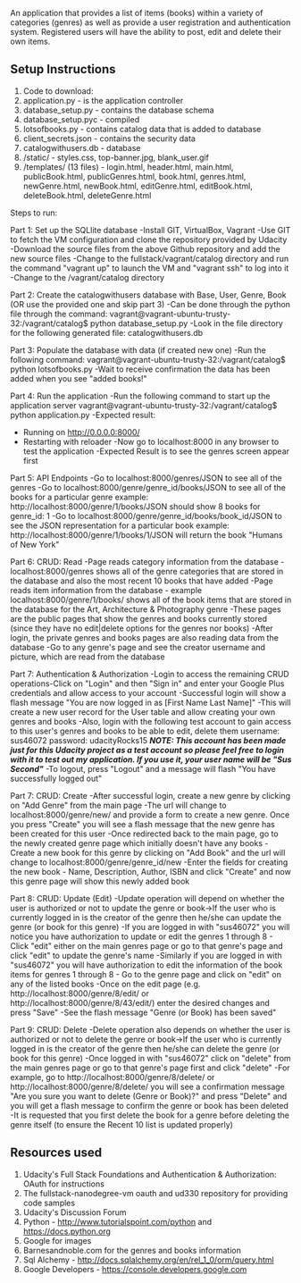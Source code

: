 An application that provides a list of items (books) within a variety of categories (genres) as well as provide a user registration and authentication system. Registered users will have the ability to post, edit and delete their own items.

## Setup Instructions
1. Code to download:
1. application.py - is the application controller
1. database_setup.py - contains the database schema
1. database_setup.pyc - compiled 
1. lotsofbooks.py - contains catalog data that is added to database
1. client_secrets.json - contains the security data
1. catalogwithusers.db - database 
1. /static/ - styles.css, top-banner.jpg, blank_user.gif
1. /templates/ (13 files) - login.html, header.html, main.html, publicBook.html, publicGenres.html, book.html, genres.html, newGenre.html, newBook.html, editGenre.html, editBook.html, deleteBook.html, deleteGenre.html

Steps to run:

Part 1: Set up the SQLlite database
-Install GIT, VirtualBox, Vagrant
-Use GIT to fetch the VM configuration and clone the repository provided by Udacity
-Download the source files from the above Github repository and add the new source files
-Change to the fullstack/vagrant/catalog directory and run the command "vagrant up" to launch the VM and "vagrant ssh" to log into it
-Change to the /vagrant/catalog directory

Part 2: Create the catalogwithusers database with Base, User, Genre, Book (OR use the provided one and skip part 3)
-Can be done through the python file through the command:
vagrant@vagrant-ubuntu-trusty-32:/vagrant/catalog$ python database_setup.py
-Look in the file directory for the following generated file: catalogwithusers.db

Part 3: Populate the database with data (if created new one)
-Run the following command:
vagrant@vagrant-ubuntu-trusty-32:/vagrant/catalog$ python lotsofbooks.py
-Wait to receive confirmation the data has been added when you see "added books!"

Part 4: Run the application 
-Run the following command to start up the application server
vagrant@vagrant-ubuntu-trusty-32:/vagrant/catalog$ python application.py
-Expected result: 
* Running on http://0.0.0.0:8000/
* Restarting with reloader
-Now go to localhost:8000 in any browser to test the application
-Expected Result is to see the genres screen appear first

Part 5: API Endpoints
-Go to localhost:8000/genres/JSON to see all of the genres
-Go to localhost:8000/genre/genre_id/books/JSON to see all of the books for a particular genre
example: http://localhost:8000/genre/1/books/JSON should show 8 books for genre_id: 1
-Go to localhost:8000/genre/genre_id/books/book_id/JSON to see the JSON representation for a particular book
example: http://localhost:8000/genre/1/books/1/JSON will return the book "Humans of New York"

Part 6: CRUD: Read
-Page reads category information from the database - localhost:8000/genres shows all of the genre categories that are stored in the database and also the most recent 10 books that have added
-Page reads item information from the database - example localhost:8000/genre/1/books/ shows all of the book items that are stored in the database for the Art, Architecture & Photography genre
-These pages are the public pages that show the genres and books currently stored (since they have no edit|delete options for the genres nor books)
-After login, the private genres and books pages are also reading data from the database
-Go to any genre's page and see the creator username and picture, which are read from the database

Part 7: Authentication & Authorization
-Login to access the remaining CRUD operations-Click on "Login" and then "Sign in" and enter your Google Plus credentials and allow access to your account
-Successful login will show a flash message "You are now logged in as [First Name Last Name]"
-This will create a new user record for the User table and allow creating your own genres and books
-Also, login with the following test account to gain access to this user's genres and books to be able to edit, delete them
username: sus46072
password: udacityRocks15
***NOTE: This account has been made just for this Udacity project as a test account so please feel free to login with it to test out my application. If you use it, your user name will be "Sus Second"***
-To logout, press "Logout" and a message will flash "You have successfully logged out"

Part 7: CRUD: Create
-After successful login, create a new genre by clicking on "Add Genre" from the main page
-The url will change to localhost:8000/genre/new/ and provide a form to create a new genre. Once you press "Create" you will see a flash message that the new genre has been created for this user
-Once redirected back to the main page, go to the newly created genre page which initially doesn't have any books 
-Create a new book for this genre by clicking on "Add Book" and the url will change to localhost:8000/genre/genre_id/new
-Enter the fields for creating the new book - Name, Description, Author, ISBN and click "Create" and now this genre page will show this newly added book

Part 8: CRUD: Update (Edit)
-Update operation will depend on whether the user is authorized or not to update the genre or book->If the user who is currently logged in is the creator of the genre then he/she can update the genre (or book for this genre)
-If you are logged in with "sus46072" you will notice you have authorization to update or edit the genres 1 through 8 - Click "edit" either on the main genres page or go to that genre's page and click "edit" to update the genre's name
-Similarly if you are logged in with "sus46072" you will have authorization to edit the information of the book items for genres 1 through 8 - Go to the genre page and click on "edit" on any of the listed books
-Once on the edit page (e.g. http://localhost:8000/genre/8/edit/ or http://localhost:8000/genre/8/43/edit/) enter the desired changes and press "Save"
-See the flash message "Genre (or Book) has been saved"

Part 9: CRUD: Delete
-Delete operation also depends on whether the user is authorized or not to delete the genre or book->If the user who is currently logged in is the creator of the genre then he/she can delete the genre (or book for this genre)
-Once logged in with "sus46072" click on "delete" from the main genres page or go to that genre's page first and click "delete"
-For example, go to http://localhost:8000/genre/8/delete/ or http://localhost:8000/genre/8/delete/ you will see a confirmation message "Are you sure you want to delete (Genre or Book)?" and press "Delete" and you will get a flash message to confirm the genre or book has been deleted
-It is requested that you first delete the book for a genre before deleting the genre itself (to ensure the Recent 10 list is updated properly)

## Resources used
1. Udacity's Full Stack Foundations and Authentication & Authorization: OAuth for instructions
1. The fullstack-nanodegree-vm oauth and ud330 repository for providing code samples
1. Udacity's Discussion Forum
1. Python - http://www.tutorialspoint.com/python and https://docs.python.org
1. Google for images
1. Barnesandnoble.com for the genres and books information
1. Sql Alchemy - http://docs.sqlalchemy.org/en/rel_1_0/orm/query.html
1. Google Developers - https://console.developers.google.com
